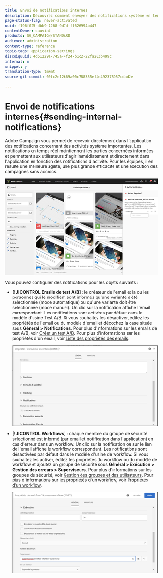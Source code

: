 ```yaml
---
title: Envoi de notifications internes
description: Découvrez comment envoyer des notifications système en temps réel à vos utilisateurs Adobe Campaign.
page-status-flag: never-activated
uuid: f196f025-dbb9-4268-9d7d-ff626994b447
contentOwner: sauviat
products: SG_CAMPAIGN/STANDARD
audience: administration
content-type: reference
topic-tags: application-settings
discoiquuid: 4d51229a-745a-4f24-b1c2-22fa203b499c
internal: n
snippet: y
translation-type: tm+mt
source-git-commit: 00fc2e12669a00c788355ef4e492375957cdad2e

---
```



# Envoi de notifications internes{#sending-internal-notifications}

Adobe Campaign vous permet de recevoir directement dans l'application des notifications concernant des activités système importantes. Les notifications en temps réel maintiennent les parties concernées informées et permettent aux utilisateurs d'agir immédiatement et directement dans l'application en fonction des notifications d'activité. Pour les équipes, il en résulte une meilleure agilité, une plus grande efficacité et une exécution des campagnes sans accrocs.

![](assets/pulse_3.png)

Vous pouvez configurer des notifications pour les objets suivants :

* **[!UICONTROL Emails de test A/B]** : le créateur de l'email et la ou les personnes qui le modifient sont informés qu'une variante a été sélectionnée (mode automatique) ou qu'une variante doit être sélectionnée (mode manuel). Un clic sur la notification affiche l'email correspondant. Les notifications sont activées par défaut dans le modèle d'usine Test A/B. Si vous souhaitez les désactiver, éditez les propriétés de l'email ou du modèle d'email et décochez la case située sous **Général &gt; Notifications**. Pour plus d'informations sur les emails de test A/B, voir [Créer un test A/B](../../channels/using/designing-an-a-b-test-email.md). Pour plus d'informations sur les propriétés d'un email, voir [Liste des propriétés des emails](../../administration/using/configuring-email-channel.md#list-of-email-properties).

   ![](assets/pulse_2.png)

* **[!UICONTROL Workflows]** : chaque membre du groupe de sécurité sélectionné est informé (par email et notification dans l'application) en cas d'erreur dans un workflow. Un clic sur la notification ou sur le lien de l'email affiche le workflow correspondant. Les notifications sont désactivées par défaut dans le modèle d'usine de workflow. Si vous souhaitez les activer, éditez les propriétés du workflow ou du modèle de workflow et ajoutez un groupe de sécurité sous **Général &gt; Exécution &gt; Gestion des erreurs &gt; Superviseurs**. Pour plus d'informations sur les groupes de sécurité, voir [Gestion des groupes et des utilisateurs](../../administration/using/managing-groups-and-users.md). Pour plus d'informations sur les propriétés d'un workflow, voir [Propriétés d'un workflow](../../automating/using/executing-a-workflow.md#workflow-properties).

   ![](assets/pulse_1.png)

